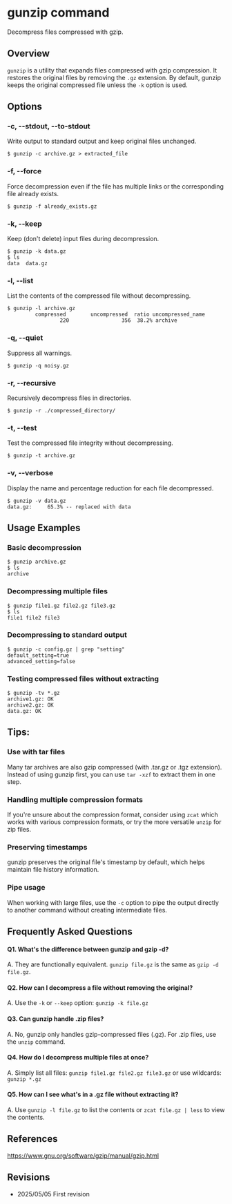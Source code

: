# gunzip command

Decompress files compressed with gzip.

## Overview

`gunzip` is a utility that expands files compressed with gzip compression. It restores the original files by removing the `.gz` extension. By default, gunzip keeps the original compressed file unless the `-k` option is used.

## Options

### **-c, --stdout, --to-stdout**

Write output to standard output and keep original files unchanged.

```console
$ gunzip -c archive.gz > extracted_file
```

### **-f, --force**

Force decompression even if the file has multiple links or the corresponding file already exists.

```console
$ gunzip -f already_exists.gz
```

### **-k, --keep**

Keep (don't delete) input files during decompression.

```console
$ gunzip -k data.gz
$ ls
data  data.gz
```

### **-l, --list**

List the contents of the compressed file without decompressing.

```console
$ gunzip -l archive.gz
         compressed        uncompressed  ratio uncompressed_name
                 220                 356  38.2% archive
```

### **-q, --quiet**

Suppress all warnings.

```console
$ gunzip -q noisy.gz
```

### **-r, --recursive**

Recursively decompress files in directories.

```console
$ gunzip -r ./compressed_directory/
```

### **-t, --test**

Test the compressed file integrity without decompressing.

```console
$ gunzip -t archive.gz
```

### **-v, --verbose**

Display the name and percentage reduction for each file decompressed.

```console
$ gunzip -v data.gz
data.gz:	 65.3% -- replaced with data
```

## Usage Examples

### Basic decompression

```console
$ gunzip archive.gz
$ ls
archive
```

### Decompressing multiple files

```console
$ gunzip file1.gz file2.gz file3.gz
$ ls
file1 file2 file3
```

### Decompressing to standard output

```console
$ gunzip -c config.gz | grep "setting"
default_setting=true
advanced_setting=false
```

### Testing compressed files without extracting

```console
$ gunzip -tv *.gz
archive1.gz: OK
archive2.gz: OK
data.gz: OK
```

## Tips:

### Use with tar files

Many tar archives are also gzip compressed (with .tar.gz or .tgz extension). Instead of using gunzip first, you can use `tar -xzf` to extract them in one step.

### Handling multiple compression formats

If you're unsure about the compression format, consider using `zcat` which works with various compression formats, or try the more versatile `unzip` for zip files.

### Preserving timestamps

gunzip preserves the original file's timestamp by default, which helps maintain file history information.

### Pipe usage

When working with large files, use the `-c` option to pipe the output directly to another command without creating intermediate files.

## Frequently Asked Questions

#### Q1. What's the difference between gunzip and gzip -d?
A. They are functionally equivalent. `gunzip file.gz` is the same as `gzip -d file.gz`.

#### Q2. How can I decompress a file without removing the original?
A. Use the `-k` or `--keep` option: `gunzip -k file.gz`

#### Q3. Can gunzip handle .zip files?
A. No, gunzip only handles gzip-compressed files (.gz). For .zip files, use the `unzip` command.

#### Q4. How do I decompress multiple files at once?
A. Simply list all files: `gunzip file1.gz file2.gz file3.gz` or use wildcards: `gunzip *.gz`

#### Q5. How can I see what's in a .gz file without extracting it?
A. Use `gunzip -l file.gz` to list the contents or `zcat file.gz | less` to view the contents.

## References

https://www.gnu.org/software/gzip/manual/gzip.html

## Revisions

- 2025/05/05 First revision
